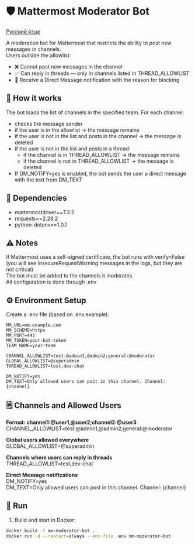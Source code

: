 # 🛡️ Mattermost Moderator Bot

[Русский язык](https://github.com/AleksandrMikoshi/MatterMost/blob/main/moderator-bot/ReadMe_ru.md)

A moderation bot for Mattermost that restricts the ability to post new messages in channels.  
Users outside the allowlist:
- ❌ Cannot post new messages in the channel
- ✅ Can reply in threads — only in channels listed in THREAD_ALLOWLIST
- 📩 Receive a Direct Message notification with the reason for blocking

## 📜 How it works

The bot loads the list of channels in the specified team.
For each channel:
- checks the message sender
- if the user is in the allowlist → the message remains
- if the user is not in the list and posts in the channel → the message is deleted
- if the user is not in the list and posts in a thread:
    - if the channel is in THREAD_ALLOWLIST → the message remains
    - if the channel is not in THREAD_ALLOWLIST → the message is deleted
- If DM_NOTIFY=yes is enabled, the bot sends the user a direct message with the text from DM_TEXT

## 🔧 Dependencies
- mattermostdriver==7.3.2
- requests==2.28.2
- python-dotenv==1.0.1

## ⚠️ Notes

If Mattermost uses a self-signed certificate, the bot runs with verify=False (you will see InsecureRequestWarning messages in the logs, but they are not critical)    
The bot must be added to the channels it moderates  
All configuration is done through .env

## ⚙️ Environment Setup

Create a .env file (based on .env.example):
```
MM_URL=mm.example.com
MM_SCHEME=https
MM_PORT=443
MM_TOKEN=your-bot-token
TEAM_NAME=your-team

CHANNEL_ALLOWLIST=test:@admin1,@admin2;general:@moderator
GLOBAL_ALLOWLIST=@superadmin
THREAD_ALLOWLIST=test,dev-chat

DM_NOTIFY=yes
DM_TEXT=Only allowed users can post in this channel. Channel: {channel}
```

## 🗒️ Channels and Allowed Users

**Format: channel1:@user1,@user2;channel2:@user3**  
CHANNEL_ALLOWLIST=test:@admin1,@admin2;general:@moderator

**Global users allowed everywhere**  
GLOBAL_ALLOWLIST=@superadmin

**Channels where users can reply in threads**  
THREAD_ALLOWLIST=test,dev-chat

**Direct Message notifications**  
DM_NOTIFY=yes  
DM_TEXT=Only allowed users can post in this channel. Channel: {channel}  

## 🚀 Run
1. Build and start in Docker:
```bash
docker build -t mm-moderator-bot .
docker run -d --restart=always --env-file .env mm-moderator-bot
```